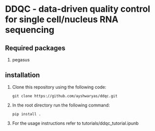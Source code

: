 # DDQC - data-driven quality control for single cell/nucleus RNA sequencing
## Required packages
1. pegasus
## installation
1. Clone this repository using the following code:
   
   `git clone https://github.com/ayshwaryas/ddqc.git`
2. In the root directory run the following command:
   
    `pip install .`
3. For the usage instructions refer to tutorials/ddqc_tutorial.ipunb